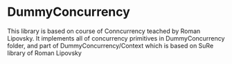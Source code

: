# DummyConcurrency

This library is based on course of Conncurrency teached by Roman Lipovsky.
It implements all of concurrency primitives in DummyConcurrency folder, and part of DummyConcurrency/Context which is based on SuRe library of Roman Lipovsky
